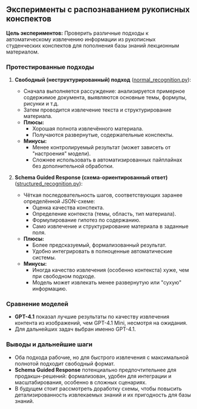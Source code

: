 ## Эксперименты с распознаванием рукописных конспектов

**Цель экспериментов:**
Проверить различные подходы к автоматическому извлечению информации из рукописных студенческих конспектов для пополнения базы знаний лекционным материалом.

### Протестированные подходы

1. **Свободный (неструктурированный) подход**  ([normal_recognition.py](../../recognition/normal_recognition.py)):

   * Сначала выполняется рассуждение: анализируется примерное содержимое документа, выявляются основные темы, формулы, рисунки и т.д.
   * Затем проводится извлечение текста и структурирование материала.
   * **Плюсы:**
     * Хорошая полнота извлечённого материала.
     * Получаются развернутые, содержательные конспекты.
   * **Минусы:**
     * Менее контролируемый результат (может зависеть от "настроения" модели).
     * Сложнее использовать в автоматизированных пайплайнах без дополнительной обработки.

2. **Schema Guided Response (схема-ориентированный ответ)** ([structured_recognition.py](../../recognition/structured_recognition.py)):

   * Чёткая последовательность шагов, соответствующих заранее определённой JSON-схеме:
     * Оценка качества конспекта.
     * Определение контекста (темы, область, тип материала).
     * Формулирование гипотез по содержанию.
     * Само извлечение и структурирование материала в заданные поля.
   * **Плюсы:**
     * Более предсказуемый, формализованный результат.
     * Удобно интегрировать в полноценные автоматические системы.
   * **Минусы:**
     * Иногда качество извлечения (особенно контекста) хуже, чем при свободном подходе.
     * Модель может извлекать менее развернутую или "сухую" информацию.

### Сравнение моделей

* **GPT-4.1** показал лучшие результаты по качеству извлечения контента из изображений, чем GPT-4.1 Mini, несмотря на ожидания.
* Для дальнейших задач выбран именно GPT-4.1.

### Выводы и дальнейшие шаги

* Оба подхода рабочие, но для быстрого извлечения с максимальной полнотой подходит свободный формат.
* **Schema Guided Response** потенциально предпочтительнее для продакшн-решений: формализован, удобен для интеграции и масштабирования, особенно в сложных сценариях.
* В будущем стоит рассмотреть доработку схемы, чтобы повысить детализированность извлекаемых знаний и их пригодность для базы знаний.